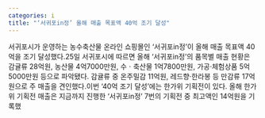 ```yaml
---
categories: i
title: "‘서귀포in정’ 올해 매출 목표액 40억 조기 달성"
---
```

서귀포시가 운영하는 농수축산물 온라인 쇼핑몰인 ‘서귀포in정’이 올해 매출 목표액 40억을 조기 달성했다.25일 서귀포시에 따르면 올해 ‘서귀포in정’의 품목별 매출 현황은 감귤류 28억원, 농산물 4억7000만원, 수ㆍ축산물 1억7800만원, 가공·체험상품 5억5000만원 등으로 파악됐다. 감귤류 중 온주밀감 11억원, 레드향·한라봉 등 만감류 17억원으로 주 매출을 견인했다.이번 ‘40억 조기 달성’에는 한가위 기획전이 있다. 올해 한가위 기획전 매출은 지금까지 진행한 ‘서귀포in정’ 7번의 기획전 중 최고액인 14억원을 기록했